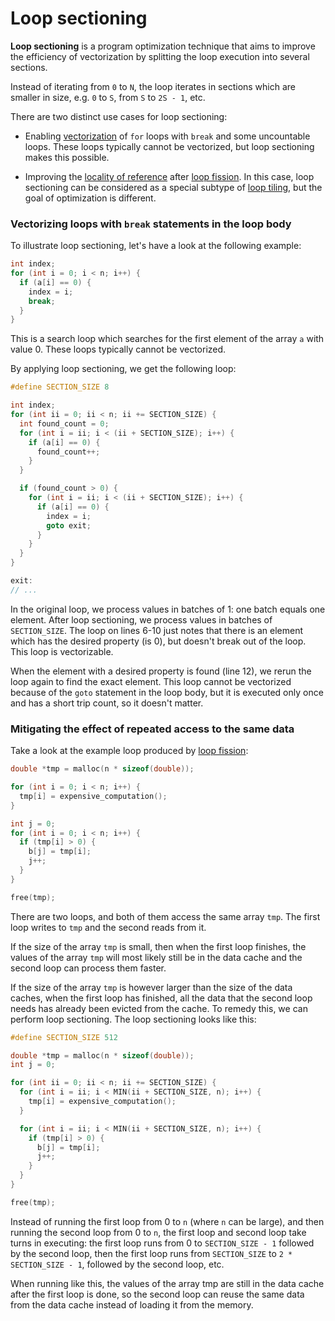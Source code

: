 # Loop sectioning

**Loop sectioning** is a program optimization technique that aims to improve the
efficiency of vectorization by splitting the loop execution into several
sections.

Instead of iterating from `0` to `N`, the loop iterates in sections which are
smaller in size, e.g. `0` to `S`, from `S` to `2S - 1`, etc.

There are two distinct use cases for loop sectioning:

* Enabling [vectorization](Vectorization.md) of `for` loops with
`break` and some uncountable loops. These loops typically cannot be vectorized,
but loop sectioning makes this possible.

* Improving the [locality of reference](Locality-of-reference.md)
after [loop fission](Loop-fission.md). In this case, loop sectioning
can be considered as a special subtype of
[loop tiling](Loop-tiling.md), but the goal of optimization is
different.

### Vectorizing loops with `break` statements in the loop body

To illustrate loop sectioning, let's have a look at the following example:

```c showLineNumbers
int index;
for (int i = 0; i < n; i++) {
  if (a[i] == 0) {
    index = i;
    break;
  }
}
```

This is a search loop which searches for the first element of the array `a` with
value 0. These loops typically cannot be vectorized.

By applying loop sectioning, we get the following loop:

```c {6-10,12} showLineNumbers
#define SECTION_SIZE 8

int index;
for (int ii = 0; ii < n; ii += SECTION_SIZE) {
  int found_count = 0;
  for (int i = ii; i < (ii + SECTION_SIZE); i++) {
    if (a[i] == 0) {
      found_count++;
    }
  }

  if (found_count > 0) {
    for (int i = ii; i < (ii + SECTION_SIZE); i++) {
      if (a[i] == 0) {
        index = i;
        goto exit;
      }
    }
  }
}

exit:
// ...
```

In the original loop, we process values in batches of 1: one batch equals one
element. After loop sectioning, we process values in batches of `SECTION_SIZE`.
The loop on lines 6-10 just notes that there is an element which has the desired
property (is 0), but doesn't break out of the loop. This loop is vectorizable.

When the element with a desired property is found (line 12), we rerun the loop
again to find the exact element. This loop cannot be vectorized because of the
`goto` statement in the loop body, but it is executed only once and has a short
trip count, so it doesn't matter.

### Mitigating the effect of repeated access to the same data

Take a look at the example loop produced by
[loop fission](Loop-fission.md):

```c showLineNumbers
double *tmp = malloc(n * sizeof(double));

for (int i = 0; i < n; i++) {
  tmp[i] = expensive_computation();
}

int j = 0;
for (int i = 0; i < n; i++) {
  if (tmp[i] > 0) {
    b[j] = tmp[i];
    j++;
  }
}

free(tmp);
```

There are two loops, and both of them access the same array `tmp`. The first
loop writes to `tmp` and the second reads from it.

If the size of the array `tmp` is small, then when the first loop finishes, the
values of the array `tmp` will most likely still be in the data cache and the
second loop can process them faster.

If the size of the array `tmp` is however larger than the size of the data
caches, when the first loop has finished, all the data that the second loop
needs has already been evicted from the cache. To remedy this, we can perform
loop sectioning. The loop sectioning looks like this:

```c showLineNumbers
#define SECTION_SIZE 512

double *tmp = malloc(n * sizeof(double));
int j = 0;

for (int ii = 0; ii < n; ii += SECTION_SIZE) {
  for (int i = ii; i < MIN(ii + SECTION_SIZE, n); i++) {
    tmp[i] = expensive_computation();
  }

  for (int i = ii; i < MIN(ii + SECTION_SIZE, n); i++) {
    if (tmp[i] > 0) {
      b[j] = tmp[i];
      j++;
    }
  }
}

free(tmp);
```

Instead of running the first loop from 0 to `n` (where `n` can be large), and
then running the second loop from 0 to `n`, the first loop and second loop take
turns in executing: the first loop runs from 0 to `SECTION_SIZE - 1` followed by
the second loop, then the first loop runs from `SECTION_SIZE` to
`2 * SECTION_SIZE - 1`, followed by the second loop, etc.

When running like this, the values of the array tmp are still in the data cache
after the first loop is done, so the second loop can reuse the same data from
the data cache instead of loading it from the memory.
